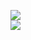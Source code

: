 [![](https://img.shields.io/badge/Made%20With-Github%20Spray-lightgrey.svg?style=for-the-badge&logo=github)](https://github.com/Annihil/github-spray#11875)  
[![](https://i.imgur.com/2DrTn0Z.gif)](https://github.com/Annihil/github-spray)